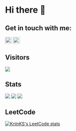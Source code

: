 # Hi there 👋

## Get in touch with me: 

<a href="https://www.linkedin.com/in/oleksandr-tyshkovets/"><img src="https://cdn.jsdelivr.net/npm/simple-icons@v3/icons/linkedin.svg" width="22px"/></a>
<a href="mailto:olexandr.tyshkovets@gmail.com"><img src="https://cdn.jsdelivr.net/npm/simple-icons@v3/icons/gmail.svg" width="22px"/></a>

## Visitors
<a href="https://hits.seeyoufarm.com"><img src="https://hits.seeyoufarm.com/api/count/incr/badge.svg?url=https%3A%2F%2Fgithub.com%2Faint&count_bg=%2379C83D&title_bg=%23555555&icon=&icon_color=%23E7E7E7&title=hits&edge_flat=true"/></a>

## Stats
![](https://github-profile-summary-cards.vercel.app/api/cards/profile-details?username=aint&theme=github)
![](https://github-profile-summary-cards.vercel.app/api/cards/most-commit-language?username=aint&theme=github)
![](https://github-profile-summary-cards.vercel.app/api/cards/repos-per-language?username=aint&theme=github)

## LeetCode
[![KnlnKS's LeetCode stats](https://leetcode-stats-six.vercel.app/api?username=aint)](https://github.com/KnlnKS/leetcode-stats)
